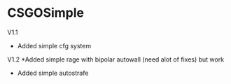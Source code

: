 # CSGOSimple
V1.1
* Added simple cfg system

V1.2
*Added simple rage with bipolar autowall (need alot of fixes) but work
* Added simple autostrafe
